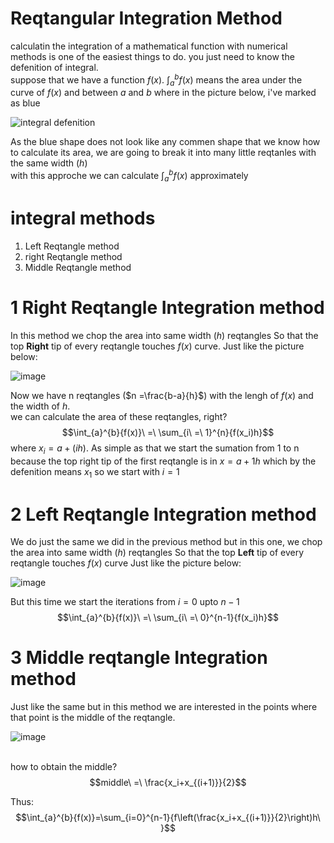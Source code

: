# Reqtangular Integration Method
calculatin the integration of a mathematical function with numerical methods is one of the easiest things to do. you just need to know the defenition of integral.
<br />suppose that we have a function $f(x)$. $\int_{a}^{b}{f(x)}$ means the area under the curve of $f(x)$ and between $a$ and $b$ where in the picture below, i've marked as blue

![integral defenition](https://github.com/Karen-Najafzadeh/Numerical-Calculations/assets/106056574/3e37772c-8e02-45b1-99fa-ab3400e50f11)

As the blue shape does not look like any commen shape that we know how to calculate its area, we are going to break it into many little reqtanles with the same width ($h$)
<br /> with this approche we can calculate $\int_{a}^{b}{f(x)}$ approximately

# integral methods
 1. Left Reqtangle method
 2. right Reqtangle method
 3. Middle Reqtangle method

# 1 Right Reqtangle Integration method
In this method we chop the area into same width ($h$) reqtangles So that the top **Right** tip of every reqtangle touches $f(x)$ curve. Just like the picture below:

![image](https://github.com/Karen-Najafzadeh/Numerical-Calculations/assets/106056574/6dbbfe05-b228-4210-ad59-e2309b7d8064)

Now we have n reqtangles ($n =\frac{b-a}{h}$) with the lengh of $f(x)$ and the width of $h$.
<br /> we can calculate the area of these reqtangles, right? 
$$\int_{a}^{b}{f(x)}\ =\ \sum_{i\ =\ 1}^{n}{f(x_i)h}$$
where $x_i = a+(ih)$. As simple as that
we start the sumation from 1 to n because the top right tip of the first reqtangle is in $x = a+1h$ which by the defenition means $x_1$ so we start with $i=1$
# 2 Left Reqtangle Integration method
We do just the same we did in the previous method but in this one, we chop the area into same width ($h$) reqtangles So that the top **Left** tip of every reqtangle touches $f(x)$ curve Just like the picture below:

![image](https://github.com/Karen-Najafzadeh/Numerical-Calculations/assets/106056574/9e94649b-d648-47ee-9822-c0530ae3774e)

But this time we start the iterations from $i=0$ upto $n-1$
$$\int_{a}^{b}{f(x)}\ =\ \sum_{i\ =\ 0}^{n-1}{f(x_i)h}$$

# 3 Middle reqtangle Integration method

Just like the same but in this method we are interested in the points where that point is the middle of the reqtangle.

![image](https://github.com/Karen-Najafzadeh/Numerical-Calculations/assets/106056574/151f0ee8-9cd5-4b03-8c07-2ef900103828)

<br />how to obtain the middle? 
$$middle\ =\ \frac{x_i+x_{(i+1)}}{2}$$

Thus: 
$$\int_{a}^{b}{f(x)}=\sum_{i=0}^{n-1}{f\left(\frac{x_i+x_{(i+1)}}{2}\right)h\ }$$
